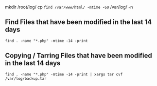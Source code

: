 mkdir /root/log/
cp `find /var/www/html/ -mtime -60` /var/log/ -n

## Find Files that have been modified in the last 14 days

```
find . -name "*.php" -mtime -14 -print
```

## Copying / Tarring Files that have been modified in the last 14 days

```
find . -name "*.php" -mtime -14 -print | xargs tar cvf /var/log/backup.tar
```
